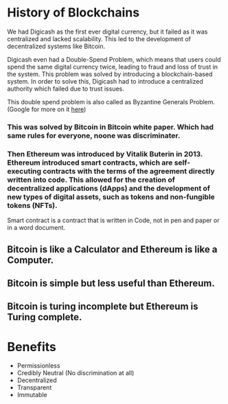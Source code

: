 # History of Blockchains

We had Digicash as the first ever digital currency, but it failed as it was centralized and lacked scalability. This led to the development of decentralized systems like Bitcoin.

Digicash even had a Double-Spend Problem, which means that users could spend the same digital currency twice, leading to fraud and loss of trust in the system. This problem was solved by introducing a blockchain-based system. In order to solve this, Digicash had to introduce a centralized authority which failed due to trust issues.

This double spend problem is also called as Byzantine Generals Problem. (Google for more on it [here](https://en.wikipedia.org/wiki/Byzantine_fault_tolerance))

### This was solved by Bitcoin in Bitcoin white paper. Which had same rules for everyone, noone was discriminater.

### Then Ethereum was introduced by Vitalik Buterin in 2013. Ethereum introduced smart contracts, which are self-executing contracts with the terms of the agreement directly written into code. This allowed for the creation of decentralized applications (dApps) and the development of new types of digital assets, such as tokens and non-fungible tokens (NFTs).

Smart contract is a contract that is written in Code, not in pen and paper or in a word document.

## Bitcoin is like a Calculator and Ethereum is like a Computer.
## Bitcoin is simple but less useful than Ethereum.
## Bitcoin is turing incomplete but Ethereum is Turing complete.

# Benefits

- Permissionless
- Credibly Neutral (No discrimination at all)
- Decentralized
- Transparent
- Immutable
